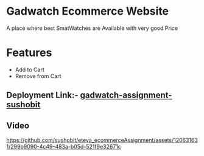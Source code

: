 # Gadwatch Ecommerce Website
A place where best SmatWatches are Available with very good Price

# Features 
- Add to Cart
- Remove from Cart

## Deployment Link:- [gadwatch-assignment-sushobit](https://eteva-ecommerce-assignment.vercel.app/)

## Video


https://github.com/sushobit/eteva_ecommerceAssignment/assets/120631631/299b9090-4c49-483a-b05d-521f9e32671c

